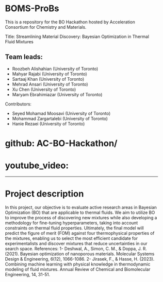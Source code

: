 # BOMS-ProBs
This is a repository for the BO Hackathon hosted by Acceleration Consortium for Chemistry and Materials.

Title:  Streamlining Material Discovery: Bayesian Optimization in Thermal Fluid Mixtures
## Team leads:
  - Roozbeh Alishahian (University of Toronto)
  - Mahyar Rajabi (University of Toronto)
  - Sartaaj Khan (University of Toronto)
  - Mehrad Ansari (University of Toronto)
  - Xu Chen  (University of Toronto)
  - Maryam Ebrahimiazar (University of Toronto)

Contributors:

  - Seyed Mohamad Moosavi (University of Toronto)
  - Mohammad Zargartalebi (University of Toronto)
  - Hanie Rezaei (University of Toronto)

# github: AC-BO-Hackathon/<BOMS-Probs>
# youtube_video: <your-video-id>

---
# Project description
In this project, our objective is to evaluate active research areas in Bayesian Optimization (BO) that are applicable to thermal fluids. We aim to utilize BO to improve the process of discovering new mixtures while also developing a methodology for fine-tuning hyperparameters, taking into account constraints on thermal fluid properties. Ultimately, the final model will predict the figure of merit (FOM) against four thermophysical properties of the mixtures, enabling us to select the most efficient candidate for experimentalists and discover mixtures that reduce uncertainties in our search space.
References:
1- Deshwal, A., Simon, C. M., & Doppa, J. R. (2021). Bayesian optimization of nanoporous materials. Molecular Systems Design & Engineering, 6(12), 1066-1086.
2- Jirasek, F., & Hasse, H. (2023). Combining machine learning with physical knowledge in thermodynamic modeling of fluid mixtures. Annual Review of Chemical and Biomolecular Engineering, 14, 31-51.

